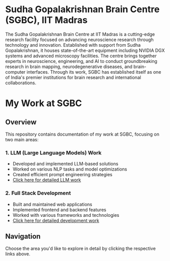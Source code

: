 # Sudha Gopalakrishnan Brain Centre (SGBC), IIT Madras

The Sudha Gopalakrishnan Brain Centre at IIT Madras is a cutting-edge research facility focused on advancing neuroscience research through technology and innovation. Established with support from Sudha Gopalakrishnan, it houses state-of-the-art equipment including NVIDIA DGX systems and advanced microscopy facilities. The centre brings together experts in neuroscience, engineering, and AI to conduct groundbreaking research in brain mapping, neurodegenerative diseases, and brain-computer interfaces. Through its work, SGBC has established itself as one of India's premier institutions for brain research and international collaborations.


# My Work at SGBC

## Overview
This repository contains documentation of my work at SGBC, focusing on two main areas:

### 1. LLM (Large Language Models) Work
- Developed and implemented LLM-based solutions
- Worked on various NLP tasks and model optimizations
- Created efficient prompt engineering strategies
- [Click here for detailed LLM work](https://github.com/0rajnishk/sgbc/blob/main/LLM.md)

### 2. Full Stack Development
- Built and maintained web applications
- Implemented frontend and backend features
- Worked with various frameworks and technologies
- [Click here for detailed development work](https://github.com/0rajnishk/sgbc/blob/main/FullstackDev.md)

## Navigation
Choose the area you'd like to explore in detail by clicking the respective links above.
